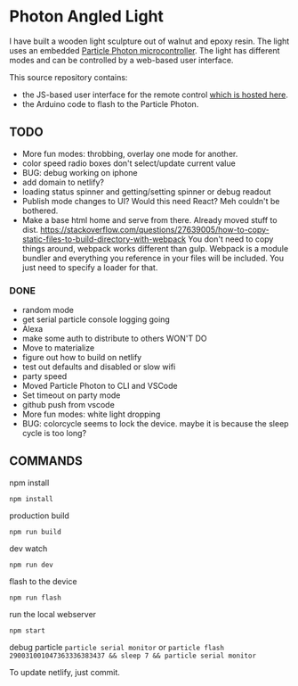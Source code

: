 # Photon Angled Light

I have built a wooden light sculpture out of walnut and epoxy resin. The light uses an embedded [Particle Photon microcontroller](https://docs.particle.io/photon/). The light has different modes and can be controlled by a web-based user interface.

This source repository contains:
 - the JS-based user interface for the remote control [which is hosted here](https://photon-angled.netlify.com).
 - the Arduino code to flash to the Particle Photon. 

## TODO
- More fun modes: throbbing, overlay one mode for another.
- color speed radio boxes don't select/update current value
- BUG: debug working on iphone
- add domain to netlify?
- loading status spinner and getting/setting spinner or debug readout
- Publish mode changes to UI? Would this need React? Meh couldn't be bothered.
- Make a base html home and serve from there. Already moved stuff to dist. https://stackoverflow.com/questions/27639005/how-to-copy-static-files-to-build-directory-with-webpack You don't need to copy things around, webpack works different than gulp. Webpack is a module bundler and everything you reference in your files will be included. You just need to specify a loader for that.

### DONE
- random mode
- get serial particle console logging going
- Alexa
- make some auth to distribute to others WON'T DO
- Move to materialize
- figure out how to build on netlify
- test out defaults and disabled or slow wifi
- party speed
- Moved Particle Photon to CLI and VSCode
- Set timeout on party mode
- github push from vscode
- More fun modes: white light dropping
- BUG: colorcycle seems to lock the device. maybe it is because the sleep cycle is too long?


## COMMANDS


npm install

`npm install`

production build

`npm run build`

dev watch

`npm run dev`

flash to the device

`npm run flash`

run the local webserver

`npm start`

debug particle 
`particle serial monitor`
or
`particle flash 290031001047363336383437 && sleep 7 && particle serial monitor`

To update netlify, just commit.